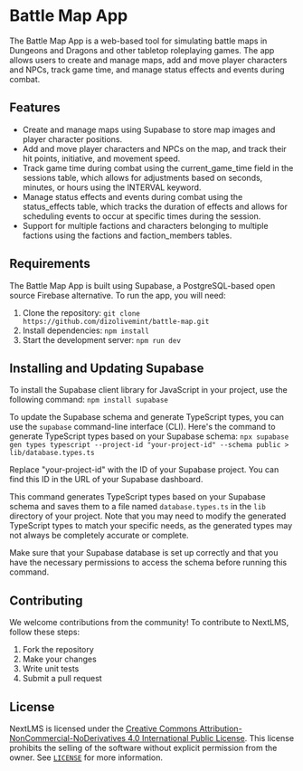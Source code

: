 

# Battle Map App

The Battle Map App is a web-based tool for simulating battle maps in Dungeons and Dragons and other tabletop roleplaying games. The app allows users to create and manage maps, add and move player characters and NPCs, track game time, and manage status effects and events during combat.

## Features

- Create and manage maps using Supabase to store map images and player character positions.
- Add and move player characters and NPCs on the map, and track their hit points, initiative, and movement speed.
- Track game time during combat using the current_game_time field in the sessions table, which allows for adjustments based on seconds, minutes, or hours using the INTERVAL keyword.
- Manage status effects and events during combat using the status_effects table, which tracks the duration of effects and allows for scheduling events to occur at specific times during the session.
- Support for multiple factions and characters belonging to multiple factions using the factions and faction_members tables.

## Requirements

The Battle Map App is built using Supabase, a PostgreSQL-based open source Firebase alternative. To run the app, you will need:

1. Clone the repository: `git clone https://github.com/dizolivemint/battle-map.git`
2. Install dependencies: `npm install`
3. Start the development server: `npm run dev`

## Installing and Updating Supabase

To install the Supabase client library for JavaScript in your project, use the following command:
`npm install supabase`

To update the Supabase schema and generate TypeScript types, you can use the `supabase` command-line interface (CLI). Here's the command to generate TypeScript types based on your Supabase schema:
`npx supabase gen types typescript --project-id "your-project-id" --schema public > lib/database.types.ts`

Replace "your-project-id" with the ID of your Supabase project. You can find this ID in the URL of your Supabase dashboard.

This command generates TypeScript types based on your Supabase schema and saves them to a file named `database.types.ts` in the `lib` directory of your project. Note that you may need to modify the generated TypeScript types to match your specific needs, as the generated types may not always be completely accurate or complete.

Make sure that your Supabase database is set up correctly and that you have the necessary permissions to access the schema before running this command.
    
## Contributing

We welcome contributions from the community! To contribute to NextLMS, follow these steps:

1. Fork the repository
2. Make your changes
3. Write unit tests
4. Submit a pull request

## License

NextLMS is licensed under the [Creative Commons Attribution-NonCommercial-NoDerivatives 4.0 International Public License](https://creativecommons.org/licenses/by-nc-nd/4.0/). This license prohibits the selling of the software without explicit permission from the owner. See [`LICENSE`](LICENSE.MD) for more information.
